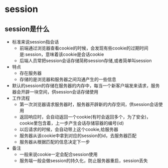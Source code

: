# session

## session是什么

- 标准来说session指会话
  - 前端通过浏览器查看cookie的时候，会发现有些cookie的过期时间是:session，意味着该cookie是会话cookie
  - 后端人员常把session会话存储简称session存储,或者简单叫session
- 特点
  - 存在服务器
  - 存储的是浏览器和服务器之间沟通产生的一些信息
- 默认的session的存储在服务器的内存中，每当一个新客户端发来请求，服务器会开辟一块空间，供session会话存储使用
- 工作流程
  - 第一次浏览器请求服务器时，服务器开辟新的内存空间，供session会话使用
  - 返回响应时，会自动返回一个cookie(有时会返回多个，为了安全)，cookie里包含着，上一步产生会话存储容器的编号(id)
  - 以后请求的时候，会自动带上这个cookie,给服务器
  - 服务器从该cookie中拿到对应的session的id，去服务器匹配
  - 服务器从根据匹配的信息决定下一步
- 备注
  - 一般来说cookie一定会配合session使用
  - 服务端一般会做session的持久化，防止服务器重启，session丢失
